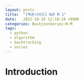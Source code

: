 ```yaml
---
layout: posts
title:  "[백준시리즈] N과 M 1"
date:   2022-10-16 12:10:28 +0900
categories: BackjoonSeries:N-M
tags:
  - python
  - algorithm
  - backtracking
  - series
---
```


# Introduction
